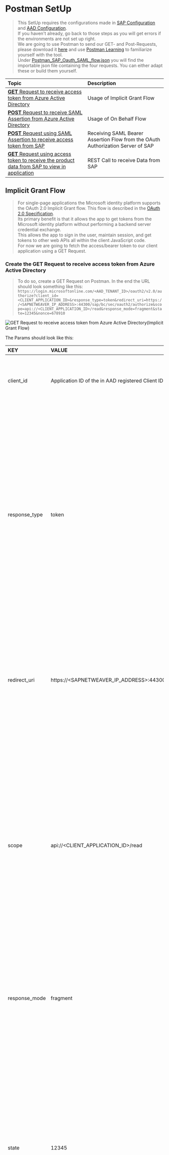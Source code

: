 # Postman SetUp

> This SetUp requires the configurations made in [SAP Configuration](././SAPConfiguration/README.md) and [AAD Configuration](././AzureActiveDirectoryConfiguration/README.md). <br> 
> If you haven't already, go back to those steps as you will get errors if the environments are not set up right. <br>
> We are going to use Postman to send our GET- and Post-Requests, please download it [here](https://www.postman.com/downloads/) and use [Postman Learning](https://learning.postman.com/getting-started/) to familiarize yourself with the tool. <br>
> Under [Postman_SAP_Oauth_SAML_flow.json]() you will find the importable json file containing the four requests. You can either adapt these or build them yourself.

|Topic|Description|
|:-----------|:------------------|
|[**GET** Request to receive access token from Azure Active Directory](#get-request-to-receive-access-token-from-azure-active-directory)|Usage of Implicit Grant Flow|
|[**POST** Request to receive SAML Assertion from Azure Active Directory](#post-request-to-receive-saml-assertion-from-azure-active-directory)|Usage of On Behalf Flow|
|[**POST** Request using SAML Assertion to receive access token from SAP](#post-request-to-exchange-the-saml-assertion-for-the-access-token-from-oauth-authorization-server-of-sap)|Receiving SAML Bearer Assertion Flow from the OAuth Authorization Server of SAP|
|[**GET** Request using access token to receive the product data from SAP to view in application](#get-request-using-access-token-to-receive-the-product-data-from-sap)|REST Call to receive Data from SAP|

## Implicit Grant Flow

> For single-page applications the Microsoft identity platform supports the OAuth 2.0 Implicit Grant flow. This flow is described in the [OAuth 2.0 Specification](https://tools.ietf.org/html/rfc6749#section-4.2). <br>
> Its primary benefit is that it allows the app to get tokens from the Microsoft identity platform without performing a backend server credential exchange. <br>
> This allows the app to sign in the user, maintain session, and get tokens to other web APIs all within the client JavaScript code. <br>
> For now we are going to fetch the access/bearer token to our client application using a GET Request. <br>

### Create the **GET** Request to receive access token from Azure Active Directory 

> To do so, create a GET Request on Postman. In the end the URL should look something like this: 
```https://login.microsoftonline.com/<AAD_TENANT_ID>/oauth2/v2.0/authorize?client_id=<CLIENT_APPLICATION_ID>&response_type=token&redirect_uri=https://<SAPNETWEAVER_IP_ADDRESS>:44300/sap/bc/sec/oauth2/authorize&scope=api://<CLIENT_APPLICATION_ID>/read&response_mode=fragment&state=12345&nonce=678910```

![**GET** Request to receive access token from Azure Active Directory(Implicit Grant Flow)](./img/GETImplicitGrantFlow_Postman_CA.png)

The Params should look like this:

|KEY|VALUE|DESCRIPTION|
|:-----------|:------------------|:---------------------------|
|client_id|Application ID of the in AAD registered Client ID|The Application (client) ID that the Azure portal - App registrations page assigned to your app.|
|response_type|token|It may include the response_type token. Using token here will allow your app to receive an access token immediately from the authorize endpoint without having to make a second request to the authorize endpoint. If you use the token response_type, the scope parameter must contain a scope indicating which resource to issue the token for (for example, user.read on Microsoft Graph).|
|redirect_uri|https://<SAPNETWEAVER_IP_ADDRESS>:44300/sap/bc/sec/oauth2/authorize|The redirect_uri of your app, where authentication responses can be sent and received by your app. It must exactly match one of the redirect_uris you registered in the portal, except it must be url encoded.|
|scope|api://<CLIENT_APPLICATION_ID>/read|A space-separated list of scopes. For OpenID Connect (id_tokens), it must include the scope openid, which translates to the "Sign you in" permission in the consent UI. Optionally you may also want to include the email and profile scopes for gaining access to additional user data. You may also include other scopes in this request for requesting consent to various resources, if an access token is requested. API Permissions on Client App?|
|response_mode|fragment|Specifies the method that should be used to send the resulting token back to your app. Defaults to query for just an access token, but fragment if the request includes an id_token.|
|state|12345|A value included in the request that will also be returned in the token response. It can be a string of any content that you wish. A randomly generated unique value is typically used for preventing cross-site request forgery attacks. The state is also used to encode information about the user's state in the app before the authentication request occurred, such as the page or view they were on.|
|nonce|678910|A value included in the request, generated by the app, that will be included in the resulting id_token as a claim. The app can then verify this value to mitigate token replay attacks. The value is typically a randomized, unique string that can be used to identify the origin of the request. Only required when an id_token is requested.|

### Save the assertion from **GET** Request to receive access token from Azure Active Directory 

*Send* the created GET Request. You will receive a response containing an id_token starting with ey... Copy this token to a notepad. You will need it for the next steps. Be aware that it will expire. You can see that in the response behing *expires_in*.


## On Behalf Of Flow

> The OAuth 2.0 On-Behalf-Of flow (OBO) serves the use case where an application invokes a service/web API, which in turn needs to call another service/web API. The idea is to propagate the delegated user identity and permissions through the request chain. For the middle-tier service to make authenticated requests to the downstream service, it needs to secure an access token from the Microsoft identity platform, on behalf of the user.
> The user now has been authenticated using the Implicit Grant Flow. We got an access token for the Client application and are now exchanging it against an SAML assertion for the SAP application.

### **POST** Request to receive SAML Assertion from Azure Active Directory

Create a POST request which should look something like this: 
```https://login.microsoftonline.com/<AAD_TENANT_ID>/oauth2/token```

![**POST** Request to receive SAML Assertion from Azure Active Directory (On Behalf Flow) - Part 1](./img/POSTOnBehalfOfRequest_CA.png)

|KEY|VALUE|DESCRIPTION|
|:-----------|:------------------|:---------------------------|
|grant_type|urn:ietf:params:oauth:grant-type:jwt-bearer|The type of token request. For a request using a JWT, the value must be urn:ietf:params:oauth:grant-type:jwt-bearer.|
|assertion|id_token received due to the implicit grant flow|The value of the token used in the request. This token must have an audience of the app making this OBO request (the app denoted by the client-id field). In this case the access/bearer token we got from the Implicit Grant Flow.|
|client_id|application (client) ID|The application (client) ID that the Azure portal - App registrations page has assigned to your app. I am assuming the SAP App.|
|client_secret||The client secret that you generated for your app in the Azure portal - App registrations page.|
|resource|https://SAML_AAD_CONFIG2|A space separated list of scopes for the token request. For more information, see scopes. - Scope = Resource in Oauth1|
|requested_token_use|on_behalf_of|Specifies how the request should be processed. In the OBO flow, the value must be set to on_behalf_of.|
|requested_token_type|urn:ietf:params:oauth:token-type:saml2|An identifier, as described in Token Type Identifiers (OAuth 2.0 Token Exchange Section 3), for the type of the requested security token.<br>For example, a JWT can be requested with the identifier "urn:ietf:params:oauth:token-type:jwt".<br>If the requested type is unspecified, the issued token type is at the discretion of the Authorization Server and may be dictated by knowledge of the requirements of the service or resource indicated by the "resource" or "audience" parameter.|

### **POST** Request to receive SAML Assertion from Azure Active Directory

*Send* the created POST Request. You will receive a response containing jwt token.
Go to https://jwt.io 

### **POST** Request to exchange the SAML Assertion for the access token from OAuth Authorization Server of SAP



## ODATA REST Call

### **GET** Request using access token to receive the product data from SAP

![**GET** Request using access token to receive the product data from SAP ](./img/GETODATARequestSAP.png)

## Postman SetUp

> **Scenario: Frontend Application communicates via API to SAP NetWeaver**
> 1. Authenticate user (Jane Doe, jdoe@contoso.com) and get an *access token (issued by AAD)* <br> with the OAuth2 Implicit Flow​
> 2. Exchange the *AAD access token* with a *SAML 2.0 Assertion (issued by AAD)* <br> with the Oauth On Behalf Of Flow (Bearer SAML Assertion Flow)​ <br> but in this scenario token will be redirected from the client to the API. 
> 3. And the API akquires an *OAuth access token (issued by  OAuth Authorization Server of SAP*) for accessing the SAP Netweaver e.g SAP Odata Service by exchanging the SAML Assertion <br> with the SAML Bearer Assertion Flow​
> 4. Send a GET or POST to the SAP Netweaver e.g SAP Odata service with acquired *OAuth access token (issued by OAuth Authorization Server of SAP*) in the Authotization Header​

> **GET** Request to receive access token from Azure Active Directory (Implicit Grant Flow) <br>
> - For the **Client ID** we use the *frontend angular application client id* <br>
> - For the **scope** we use this time the *scope from the API APP* <br>
> - And we should receive via pasting the URL from Postman into an Browser an *access token* starting with ```ey...```.

![**GET** Request to receive access token from Azure Active Directory (Implicit Grant Flow) ](./img/ImplicitGrantFlow_Postman.png)

> **POST** Request to receive SAML Assertion from Azure Active Directory <br> (On Behalf Flow)
> In this scenario we use everything from the POST Request (On Behalf Flow) above besides: <br>
> 1. **API APP Client ID** we use the *from the API APP client id* <br>
> 2. **API APP Secret** we use the *from the API APP secret* <br>
> 3. Then we insert the access token received from the previous REST Call (GET) <br>
> 4. And we should receive a *SAML assertion* as result. 

![**POST** Request to receive SAML Assertion from Azure Active Directory (On Behalf Flow)](./img/OnBehalfOfFlow_Postman.png)

> **POST** Request using SAML Assertion to receive access token from SAP <br>(SAML Bearer Assertion Flow) <br>
> - Here we are using the CLient Name e.g. **CLIENT1** <br>
> - We paste the SAML assertion from the previous REST Call (POST). <br>
> - And we insert the scope to which data in SAP we want access to. <br>
> - And we should receive an *access token* as result. 

![**POST** Request using SAML Assertion to receive access token from SAP (SAML Bearer Assertion Flow)](./img/SAMLBearerAssertionFlow_Postman.png)

> **GET** Request using access token to receive the product data from SAP <br> to view in application <br>
> - Here we insert the **access token** from the previous REST Call (POST). <br>
> - And we should receive *access to the data* as result. 

![**GET** Request using access token to receive the product data from SAP  to view in application](./img/ODATARequest_Postman.png)

## Done

> If everything works the challenge is solved! 